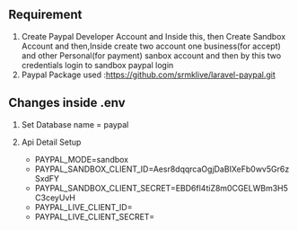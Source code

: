 ## Requirement

1) Create Paypal Developer Account and Inside this, then Create Sandbox Account and then,Inside  create two account one business(for accept) and other Personal(for payment) sanbox account and then by this two credentials login to sandbox paypal login 
2) Paypal Package used :https://github.com/srmklive/laravel-paypal.git 

## Changes inside .env
1) Set Database name = paypal 
2) Api Detail Setup
     <!-- PayPal API Mode Values: sandbox or live (Default: live)-->
     - PAYPAL_MODE=sandbox

     <!-- PayPal Setting & API Credentials - sandbox -->
     - PAYPAL_SANDBOX_CLIENT_ID=Aesr8dqqrcaOgjDaBIXeFb0wv5Gr6zSxdFY
     - PAYPAL_SANDBOX_CLIENT_SECRET=EBD6fl4tiZ8m0CGELWBm3H5C3ceyUvH

     <!-- PayPal Setting & API Credentials - live -->
    
     - PAYPAL_LIVE_CLIENT_ID=
     - PAYPAL_LIVE_CLIENT_SECRET=

